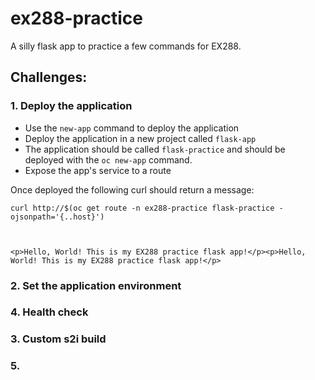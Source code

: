 # ex288-practice

A silly flask app to practice a few commands for EX288.


## Challenges:

### 1. Deploy the application 
* Use the `new-app` command to deploy the application
* Deploy the application in a new project called `flask-app`
* The application should be called `flask-practice` and should be deployed with the `oc new-app` command.
* Expose the app's service to a route

Once deployed the following curl should return a message:

```
curl http://$(oc get route -n ex288-practice flask-practice -ojsonpath='{..host}')



<p>Hello, World! This is my EX288 practice flask app!</p><p>Hello, World! This is my EX288 practice flask app!</p>
```

### 2. Set the application environment

### 4. Health check

### 3.  Custom s2i build



### 5. 
